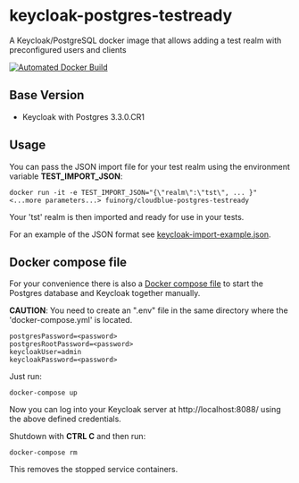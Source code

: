 # keycloak-postgres-testready
A Keycloak/PostgreSQL docker image that allows adding a test realm with preconfigured users and clients

[![Automated Docker Build](https://img.shields.io/docker/automated/fuinorg/keycloak-postgres-testready.svg)](https://hub.docker.com/r/fuinorg/keycloak-postgres-testready/)

## Base Version

- Keycloak with Postgres 3.3.0.CR1

## Usage

You can pass the JSON import file for your test realm using the environment variable **TEST_IMPORT_JSON**:

    docker run -it -e TEST_IMPORT_JSON="{\"realm\":\"tst\", ... }" <...more parameters...> fuinorg/cloudblue-postgres-testready

Your 'tst' realm is then imported and ready for use in your tests.

For an example of the JSON format see [keycloak-import-example.json](keycloak-import-example.json).

## Docker compose file

For your convenience there is also a [Docker compose file](docker-compose.yml) to start the Postgres database and Keycloak together manually.  

**CAUTION**: You need to create an ".env" file in the same directory where the 'docker-compose.yml' is located.

    postgresPassword=<password>
    postgresRootPassword=<password>
    keycloakUser=admin
    keycloakPassword=<password>

Just run:

    docker-compose up
   
Now you can log into your Keycloak server at http://localhost:8088/ using the above defined credentials.

Shutdown with **CTRL C** and then run:

    docker-compose rm

This removes the stopped service containers.
